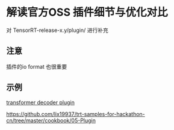 # 解读官方OSS 插件细节与优化对比        

对 TensorRT-release-x.y/plugin/ 进行补充    


## 注意  

插件的io format 也很重要     


## 示例  
[transformer decoder plugin](./svt/svt.md)    

https://github.com/lix19937/trt-samples-for-hackathon-cn/tree/master/cookbook/05-Plugin    
